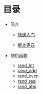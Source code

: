 # 目录

- 简介

  - [快速入门](./user/introduction/quick_start.md)
  
  - [版本更迭](./user/introduction/version.md)
  
- 随机函数
  - [rand_int](./user/rand/rand_int.md)
  - [rand_odd](./user/rand_odd.md)
  - [rand_even](./user/rand/rand_even.md)
  - [rand_real](./user/rand/rand_real.md)
  - [rand_abs](./user/rand/rand_abs.md)
